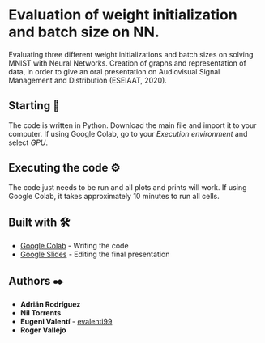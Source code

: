 # Evaluation of weight initialization and batch size on NN.

Evaluating three different weight initializations and batch sizes on solving MNIST with Neural Networks. 
Creation of graphs and representation of data, in order to give an oral presentation on Audiovisual Signal Management and Distribution (ESEIAAT, 2020).

## Starting 🚀

The code is written in Python. Download the main file and import it to your computer. If using Google Colab, go to your _Execution environment_ and select _GPU_.

## Executing the code ⚙️

The code just needs to be run and all plots and prints will work. If using Google Colab, it takes approximately 10 minutes to run all cells. 

## Built with 🛠️

* [Google Colab](https://colab.research.google.com/) - Writing the code
* [Google Slides](https://www.google.es/intl/es/slides/about/) - Editing the final presentation

## Authors ✒️

* **Adrián Rodríguez** 
* **Nil Torrents**
* **Eugeni Valentí** - [evalenti99](https://github.com/evalenti99)
* **Roger Vallejo**
